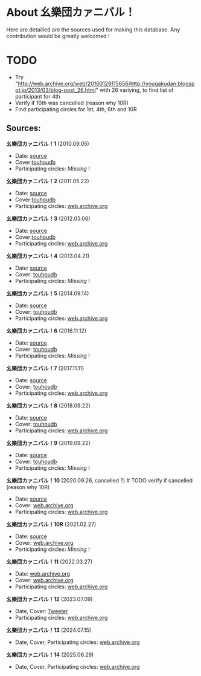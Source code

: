 # About 幺樂団カァニバル！

Here are detailled are the sources used for making this database. Any contribution would be greatly welcomed !

# TODO
* Try "http://web.archive.org/web/20160129115656/http://yougakudan.blogspot.jp/2013/03/blog-post_26.html" with 26 variying, to find list of participant for 4th
* Verify if 10th was cancelled (reason why 10R)
* Find participating circles for 1st, 4th, 6th and 10R

## Sources:

**幺樂団カァニバル！1** (2010.09.05)

- Date: [source](https://shiosyakeyakini.info/touhouEvent/pb_event.php?id=51)
- Cover:[touhoudb](https://touhoudb.com/E/609/yougakudan-carnival-1)
- Participating circles: _Missing_ !

**幺樂団カァニバル！2** (2011.05.22)

- Date: [source](https://shiosyakeyakini.info/touhouEvent/pb_event.php?id=51)
- Cover:[touhoudb](https://touhoudb.com/E/610/yougakudan-carnival-2)
- Participating circles: [web.archive.org](http://web.archive.org/web/20110818095504/http://yougakudan.blogspot.com/)

**幺樂団カァニバル！3** (2012.05.06)

- Date: [source](https://shiosyakeyakini.info/touhouEvent/pb_event.php?id=51)
- Cover:[touhoudb](https://touhoudb.com/E/611/yougakudan-carnival-3)
- Participating circles: [web.archive.org](http://web.archive.org/web/20120930113317/http://yougakudan.blogspot.com/)

**幺樂団カァニバル！4** (2013.04.21)

- Date: [source](https://shiosyakeyakini.info/touhouEvent/pb_event.php?id=51)
- Cover: [touhoudb](https://touhoudb.com/E/612/yougakudan-carnival-4)
- Participating circles: _Missing_ !

**幺樂団カァニバル！5** (2014.09.14)

- Date: [source](https://shiosyakeyakini.info/touhouEvent/pb_event.php?id=51)
- Cover: [touhoudb](https://touhoudb.com/E/613/yougakudan-carnival-5)
- Participating circles: [web.archive.org](http://web.archive.org/web/20160129115656/http://yougakudan.blogspot.jp/2013/03/blog-post_26.html)

**幺樂団カァニバル！6** (2016.11.12)

- Date: [source](https://shiosyakeyakini.info/touhouEvent/pb_event.php?id=51)
- Cover: [touhoudb](https://touhoudb.com/E/614/yougakudan-carnival-6)
- Participating circles: _Missing_ !

**幺樂団カァニバル！7** (2017.11.11)

- Date: [source](https://shiosyakeyakini.info/touhouEvent/pb_event.php?id=51)
- Cover: [touhoudb](https://touhoudb.com/E/615/yougakudan-carnival-7)
- Participating circles: [web.archive.org](https://web.archive.org/web/20180131034135/http://yougakudan.blogspot.com/)

**幺樂団カァニバル！8** (2018.09.22)

- Date: [source](https://shiosyakeyakini.info/touhouEvent/pb_event.php?id=51)
- Cover: [touhoudb](https://touhoudb.com/E/617/yougakudan-carnival-8)
- Participating circles: [web.archive.org](https://web.archive.org/web/20181124073957/http://yougakudan.blogspot.com/)

**幺樂団カァニバル！9** (2019.09.22)

- Date: [source](https://shiosyakeyakini.info/touhouEvent/pb_event.php?id=51)
- Cover: [touhoudb](https://touhoudb.com/E/616/yougakudan-carnival-9)
- Participating circles: _Missing_ !

**幺樂団カァニバル！10** (2020.09.26, cancelled ?) # TODO verify if cancelled (reason why 10R)

- Date: [source](https://shiosyakeyakini.info/touhouEvent/pb_event.php?id=51)
- Cover: [web.archive.org](https://web.archive.org/web/20200918213738/http://yougakudann.dojin.com/index.html)
- Participating circles: [web.archive.org](https://web.archive.org/web/20200918213738/http://yougakudann.dojin.com/splist.html)

**幺樂団カァニバル！10R** (2021.02.27)

- Date: [source](https://shiosyakeyakini.info/touhouEvent/pb_event.php?id=51)
- Cover: [web.archive.org](https://web.archive.org/web/20210514014026/http://yougakudann.dojin.com/index.html)
- Participating circles: _Missing_ !

**幺樂団カァニバル！11** (2022.03.27)

- Date: [web.archive.org](https://web.archive.org/web/20220307155313/http://yougakudann.dojin.com/splist.html)
- Cover: [web.archive.org](https://web.archive.org/web/20220307155313/http://yougakudann.dojin.com/splist.html)
- Participating circles: [web.archive.org](https://web.archive.org/web/20220307155313/http://yougakudann.dojin.com/splist.html)

**幺樂団カァニバル！12** (2023.07.09)

- Date, Cover: [Tweeter](https://x.com/yougakudan_info/status/1677296406711910400)
- Participating circles: [web.archive.org](https://web.archive.org/web/20240126080406/https://yougakudann.dojin.com/splist.html)

**幺樂団カァニバル！13** (2024.07.15)

- Date, Cover, Participating circles: [web.archive.org](https://web.archive.org/web/20240617123132/https://yougakudann.dojin.com/splist.html)

**幺樂団カァニバル！14** (2025.06.29)

- Date, Cover, Participating circles: [web.archive.org](https://web.archive.org/web/20250613160029/https://yougakudann.dojin.com/splist.html)
